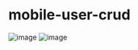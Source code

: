 # mobile-user-crud
![image](https://github.com/user-attachments/assets/25a304d9-1ad0-4cef-aa7a-44fc361d98e8)
![image](https://github.com/user-attachments/assets/7bc0e7ea-ee83-40b3-a199-1a1e27eb32b2)
